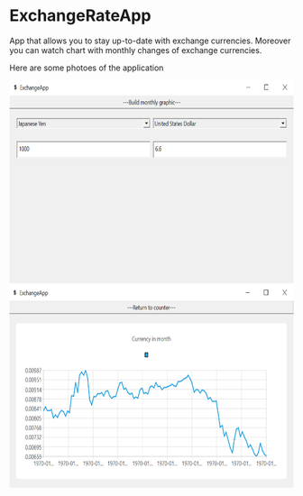 # ExchangeRateApp
App that allows you to stay up-to-date with exchange currencies.
Moreover you can watch chart with monthly changes of exchange currencies.
<p>Here are some photoes of the application</p>
<img src="pic1.png" width="720" height="360">
<img src="pic2.png" width="720" height="360">
